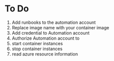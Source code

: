 # To Do

1. Add runbooks to the automation account
1. Replace image name with your container image
1. Add credential to Automation account
1. Authorize Automation account to
  1. start container instances
  1. stop container instances
  1. read azure resource information
